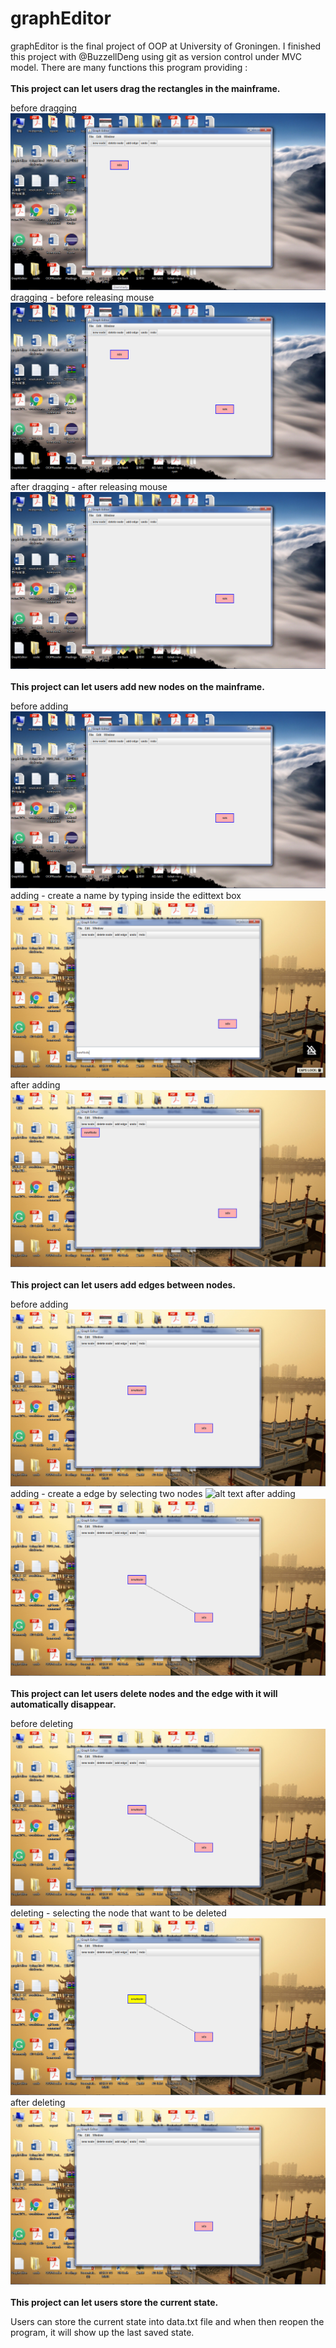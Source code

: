 # graphEditor
graphEditor is the final project of OOP at University of Groningen. I finished this project with @BuzzellDeng using git as version control under MVC model. There are many functions this program providing :<br />
<br />
**This project can let users drag the rectangles in the mainframe.**

before dragging
![alt text](screenshots/drag_before.png "before drag")
dragging - before releasing mouse
![alt text](screenshots/drag_ing.png "draging")
after dragging - after releasing mouse
![alt text](screenshots/drag_after.png "after drag")<br />
<br />
**This project can let users add new nodes on the mainframe.**

before adding
![alt text](screenshots/add_before.png "before drag")
adding - create a name by typing inside the edittext box
![alt text](screenshots/add_ing.png "draging")
after adding 
![alt text](screenshots/add_after.png "after drag")<br />
<br />
**This project can let users add edges between nodes.**

before adding
![alt text](screenshots/add_edge_before.png "before drag")
adding - create a edge by selecting two nodes 
![alt text](screenshots/add_ing_edge.png "draging")
after adding 
![alt text](screenshots/add_edge_after.png "after drag")<br />
<br />
**This project can let users delete nodes and the edge with it will automatically disappear.**

before deleting
![alt text](screenshots/delete_before.png "before drag")
deleting - selecting the node that want to be deleted
![alt text](screenshots/delete_ing.png "draging")
after deleting 
![alt text](screenshots/delete_after.png "after drag")<br />
<br />
**This project can let users store the current state.**

Users can store the current state into data.txt file and when then reopen the program, it will show up the last saved state.


